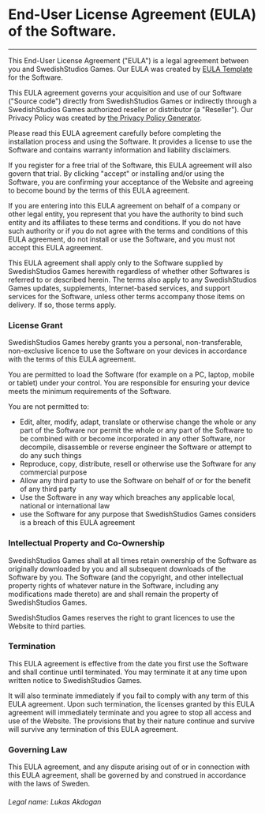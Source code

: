 # End-User License Agreement (EULA) of the Software.
--------------------------------------------

This End-User License Agreement ("EULA") is a legal agreement between you and SwedishStudios Games. Our EULA was created by [EULA Template](https://www.eulatemplate.com) for the Software.

This EULA agreement governs your acquisition and use of our Software ("Source code") directly from SwedishStudios Games or indirectly through a SwedishStudios Games authorized reseller or distributor (a "Reseller"). Our Privacy Policy was created by [the Privacy Policy Generator](https://www.generateprivacypolicy.com/).

Please read this EULA agreement carefully before completing the installation process and using the Software. It provides a license to use the Software and contains warranty information and liability disclaimers.

If you register for a free trial of the Software, this EULA agreement will also govern that trial. By clicking "accept" or installing and/or using the Software, you are confirming your acceptance of the Website and agreeing to become bound by the terms of this EULA agreement.

If you are entering into this EULA agreement on behalf of a company or other legal entity, you represent that you have the authority to bind such entity and its affiliates to these terms and conditions. If you do not have such authority or if you do not agree with the terms and conditions of this EULA agreement, do not install or use the Software, and you must not accept this EULA agreement.

This EULA agreement shall apply only to the Software supplied by SwedishStudios Games herewith regardless of whether other Softwares is referred to or described herein. The terms also apply to any SwedishStudios Games updates, supplements, Internet-based services, and support services for the Software, unless other terms accompany those items on delivery. If so, those terms apply.

### License Grant

SwedishStudios Games hereby grants you a personal, non-transferable, non-exclusive licence to use the Software on your devices in accordance with the terms of this EULA agreement.

You are permitted to load the Software (for example on a PC, laptop, mobile or tablet) under your control. You are responsible for ensuring your device meets the minimum requirements of the Software.

You are not permitted to:

*   Edit, alter, modify, adapt, translate or otherwise change the whole or any part of the Software nor permit the whole or any part of the Software to be combined with or become incorporated in any other Software, nor decompile, disassemble or reverse engineer the Software or attempt to do any such things
*   Reproduce, copy, distribute, resell or otherwise use the Software for any commercial purpose
*   Allow any third party to use the Software on behalf of or for the benefit of any third party
*   Use the Software in any way which breaches any applicable local, national or international law
*   use the Software for any purpose that SwedishStudios Games considers is a breach of this EULA agreement

### Intellectual Property and Co-Ownership

SwedishStudios Games shall at all times retain ownership of the Software as originally downloaded by you and all subsequent downloads of the Software by you. The Software (and the copyright, and other intellectual property rights of whatever nature in the Software, including any modifications made thereto) are and shall remain the property of SwedishStudios Games.

SwedishStudios Games reserves the right to grant licences to use the Website to third parties.

### Termination

This EULA agreement is effective from the date you first use the Software and shall continue until terminated. You may terminate it at any time upon written notice to SwedishStudios Games.

It will also terminate immediately if you fail to comply with any term of this EULA agreement. Upon such termination, the licenses granted by this EULA agreement will immediately terminate and you agree to stop all access and use of the Website. The provisions that by their nature continue and survive will survive any termination of this EULA agreement.

### Governing Law

This EULA agreement, and any dispute arising out of or in connection with this EULA agreement, shall be governed by and construed in accordance with the laws of Sweden.


###### Legal name: _Lukas Akdogan_
